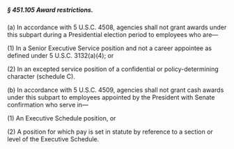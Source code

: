 ##### § 451.105 Award restrictions. #####

(a) In accordance with 5 U.S.C. 4508, agencies shall not grant awards under this subpart during a Presidential election period to employees who are—

(1) In a Senior Executive Service position and not a career appointee as defined under 5 U.S.C. 3132(a)(4); or

(2) In an excepted service position of a confidential or policy-determining character (schedule C).

(b) In accordance with 5 U.S.C. 4509, agencies shall not grant cash awards under this subpart to employees appointed by the President with Senate confirmation who serve in—

(1) An Executive Schedule position, or

(2) A position for which pay is set in statute by reference to a section or level of the Executive Schedule.